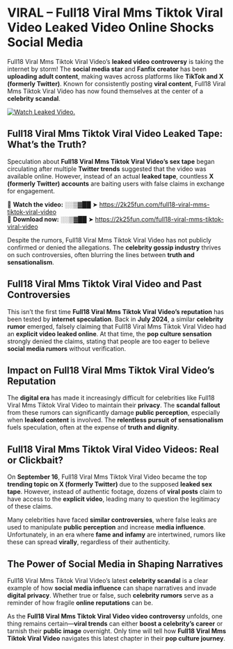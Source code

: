# VIRAL – Full18 Viral Mms Tiktok Viral Video Leaked Video Online Shocks Social Media 

Full18 Viral Mms Tiktok Viral Video’s **leaked video controversy** is taking the internet by storm! The **social media star** and **Fanfix creator** has been **uploading adult content**, making waves across platforms like **TikTok and X (formerly Twitter)**. Known for consistently posting **viral content**, Full18 Viral Mms Tiktok Viral Video has now found themselves at the center of a **celebrity scandal**.  

[![Watch Leaked Video.](https://miro.medium.com/v2/resize:fit:828/format:webp/1*cilzJN44JGOrTw9NJCrNHA.gif "Watch Leaked Video")](https://2k25fun.com/full18-viral-mms-tiktok-viral-video)

## **Full18 Viral Mms Tiktok Viral Video Leaked Tape: What’s the Truth?**  
Speculation about **Full18 Viral Mms Tiktok Viral Video’s sex tape** began circulating after multiple **Twitter trends** suggested that the video was available online. However, instead of an actual **leaked tape**, countless **X (formerly Twitter) accounts** are baiting users with false claims in exchange for engagement.  

🔹 **Watch the video:** ░░▒▓██ ➤ https://2k25fun.com/full18-viral-mms-tiktok-viral-video  
🔹 **Download now:** ░░▒▓██ ➤ https://2k25fun.com/full18-viral-mms-tiktok-viral-video  

Despite the rumors, Full18 Viral Mms Tiktok Viral Video has not publicly confirmed or denied the allegations. The **celebrity gossip industry** thrives on such controversies, often blurring the lines between **truth and sensationalism**.  

## **Full18 Viral Mms Tiktok Viral Video and Past Controversies**  
This isn’t the first time **Full18 Viral Mms Tiktok Viral Video’s reputation** has been tested by **internet speculation**. Back in **July 2024**, a similar **celebrity rumor** emerged, falsely claiming that Full18 Viral Mms Tiktok Viral Video had an **explicit video leaked online**. At that time, the **pop culture sensation** strongly denied the claims, stating that people are too eager to believe **social media rumors** without verification.  

## **Impact on Full18 Viral Mms Tiktok Viral Video’s Reputation**  
The **digital era** has made it increasingly difficult for celebrities like Full18 Viral Mms Tiktok Viral Video to maintain their **privacy**. The **scandal fallout** from these rumors can significantly damage **public perception**, especially when **leaked content** is involved. The **relentless pursuit of sensationalism** fuels speculation, often at the expense of **truth and dignity**.  

## **Full18 Viral Mms Tiktok Viral Video Videos: Real or Clickbait?**  
On **September 16**, Full18 Viral Mms Tiktok Viral Video became the top **trending topic on X (formerly Twitter)** due to the supposed **leaked sex tape**. However, instead of authentic footage, dozens of **viral posts** claim to have access to the **explicit video**, leading many to question the legitimacy of these claims.  

Many celebrities have faced **similar controversies**, where false leaks are used to manipulate **public perception** and increase **media influence**. Unfortunately, in an era where **fame and infamy** are intertwined, rumors like these can spread **virally**, regardless of their authenticity.  

## **The Power of Social Media in Shaping Narratives**  
Full18 Viral Mms Tiktok Viral Video’s latest **celebrity scandal** is a clear example of how **social media influence** can shape narratives and invade **digital privacy**. Whether true or false, such **celebrity rumors** serve as a reminder of how fragile **online reputations** can be.  

As the **Full18 Viral Mms Tiktok Viral Video video controversy** unfolds, one thing remains certain—**viral trends** can either **boost a celebrity’s career** or tarnish their **public image** overnight. Only time will tell how **Full18 Viral Mms Tiktok Viral Video** navigates this latest chapter in their **pop culture journey**. 